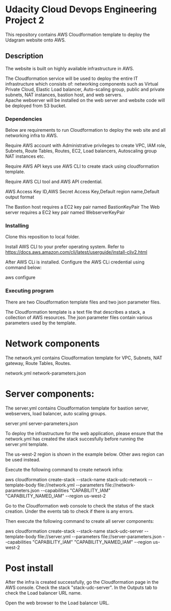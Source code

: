 # Udacity Cloud Devops Engineering Project 2

This repository contains AWS Cloudformation template to deploy the Udagram website onto AWS.

## Description

The website is built on highly available infrastructure in AWS.

The Cloudformation service will be used to deploy the entire IT infrastructure which consists of:
networking components such as Virtual Private Cloud, Elastic Load balancer, Auto-scaling group, public and private subnets, NAT instances, bastion host, and web servers.  
Apache webserver will be installed on the web server and website code will be deployed from S3 bucket.



### Dependencies

Below are requirements to run Cloudformation to deploy the web site and all networking infra to AWS.


Require AWS account with Administrative privileges to create VPC, IAM role, Subnets, Route Tables, Routes,  EC2, Load balancers, Autoscaling group NAT instances etc.

Require AWS API keys use AWS CLI to create stack using cloudformation template.   

Require AWS CLI tool and  AWS API credential.

AWS Access Key ID,AWS Secret Access Key,Default region name,Default output format

The Bastion host requires a EC2 key pair named BastionKeyPair 
The Web server requires a EC2 key pair named WebserverKeyPair

### Installing

Clone this reposition to local folder.

Install AWS CLI to your prefer operating system.  Refer to 
https://docs.aws.amazon.com/cli/latest/userguide/install-cliv2.html

After AWS CLi is installed.  Configure the AWS CLi credential using command below:

aws configure



### Executing program

There are two Cloudformation template files and two json parameter files.  

The Cloudformation template is a text file that describes a stack, a collection of AWS resources. 
The json parameter files contain various parameters used by the template.

# Network components

The network.yml contains Cloudformation template for VPC, Subnets, NAT gateway, Route Tables, Routes.

network.yml 
network-parameters.json

# Server components:

The server.yml contains Cloudformation template for bastion server, webservers, load balancer, auto scaling groups.

server.yml
server-parameters.json


To deploy the infrastructure for the web application, please ensure that the network.yml has created the stack succesfully before running the server.yml template.   

The us-west-2 region is shown in the example below.  Other aws region can be used instead.

Execute the following command to create network infra:

aws cloudformation create-stack --stack-name stack-udc-network --template-body file://network.yml  --parameters file://network-parameters.json --capabilities "CAPABILITY_IAM" "CAPABILITY_NAMED_IAM" --region us-west-2

Go to the Cloudformation web console to check the status of the stack creation.  Under the events tab to check if there is any errors.

Then execute the following command to create all server components:

aws cloudformation create-stack --stack-name stack-udc-server --template-body file://server.yml  --parameters file://server-parameters.json --capabilities "CAPABILITY_IAM" "CAPABILITY_NAMED_IAM" --region us-west-2


# Post install 

After the infra is created successfully, go the Cloudformation page in the AWS console.  Check the stack "stack-udc-server".  In the Outputs tab to check the Load balancer URL name.  

Open the web browser to the Load balancer URL.



